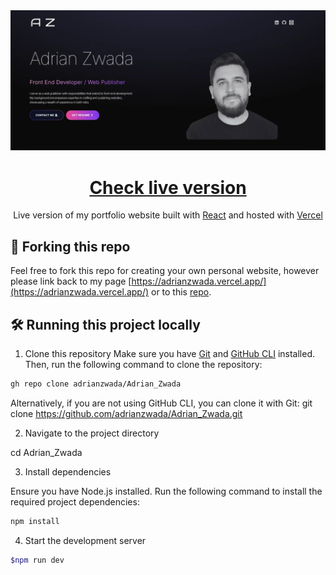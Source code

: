 <div align="center">
  <img alt="Logo" src="https://github.com/adrianzwada/Adrian_Zwada/blob/main/src/assets/Hero-Section.webp" width="1000" />
</div>
<h1 align="center">
 <a href="https://adrianzwada.vercel.app/" target="_blank">Check live version</a>
</h1>
<p align="center">
  Live version of my portfolio website built with <a href="https://react.dev/" target="_blank">React</a> and hosted with <a href="https://vercel.com/" target="_blank">Vercel</a>
</p>


## 🚨 Forking this repo

  Feel free to fork this repo for creating your own personal website, however please link back to my page [https://adrianzwada.vercel.app/](https://adrianzwada.vercel.app/) or to this [repo](https://github.com/adrianzwada/Adrian_Zwada).

## 🛠 Running this project locally

1. Clone this repository
Make sure you have [Git](https://git-scm.com/) and [GitHub CLI](https://cli.github.com/) installed. Then, run the following command to clone the repository:

  ```sh
  gh repo clone adrianzwada/Adrian_Zwada
  ```

  Alternatively, if you are not using GitHub CLI, you can clone it with Git:
  git clone https://github.com/adrianzwada/Adrian_Zwada.git

2. Navigate to the project directory

  cd Adrian_Zwada

3. Install dependencies

  Ensure you have Node.js installed. Run the following command to install the required project dependencies:

  ```sh
  npm install
  ```

4. Start the development server

  ```sh
  $npm run dev
  ```
